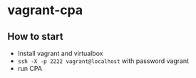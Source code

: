 # vagrant-cpa

## How to start
- Install vagrant and virtualbox
- ```ssh -X -p 2222 vagrant@localhost``` with password vagrant
- run CPA 
